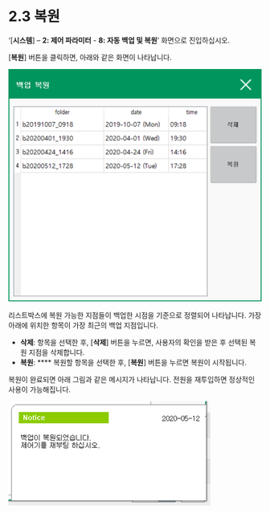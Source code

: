 # 2.3 복원

‘\[**시스템**] – **2: 제어 파라미터** - **8: 자동 백업 및 복원**’ 화면으로 진입하십시오.

\[**복원**] 버튼을 클릭하면, 아래와 같은 화면이 나타납니다.

![그림 2.4 복원 대화상자](../.gitbook/assets/image.png)

리스트박스에 복원 가능한 지점들이 백업한 시점을 기준으로 정렬되어 나타납니다. 가장 아래에 위치한 항목이 가장 최근의 백업 지점입니다.

* **삭제**: 항목을 선택한 후, \[**삭제**] 버튼을 누르면, 사용자의 확인을 받은 후 선택된 복원 지점을 삭제합니다.
* **복원**: **** 복원할 항목을 선택한 후, \[**복원**] 버튼을 누르면 복원이 시작됩니다.

복원이 완료되면 아래 그림과 같은 메시지가 나타납니다. 전원을 재투입하면 정상적인 사용이 가능해집니다.

![그림 2.5 복원 완료](<../.gitbook/assets/image (5).png>)
